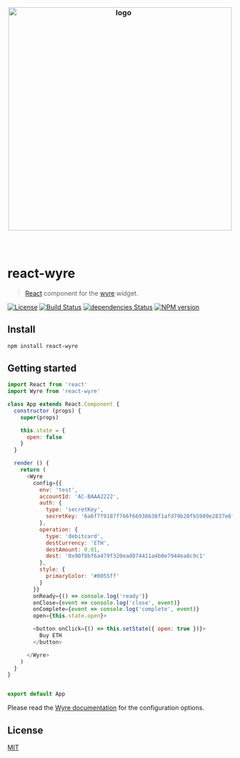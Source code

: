 <h3 align="center">
  <br />
  <img src="https://user-images.githubusercontent.com/168240/55785987-3d1e3800-5a68-11e9-9c5f-5c06a0c40747.png" alt="logo" width="500" />
  <br />
  <br />
  <br />
</h3>

# react-wyre

> [React](https://facebook.github.io/react/) component for the [wyre](https://www.sendwyre.com/) widget.

[![License](http://img.shields.io/badge/license-MIT-blue.svg)](https://raw.githubusercontent.com/archanova/react-wyre/master/LICENSE)
[![Build Status](https://travis-ci.org/archanova/react-wyre.svg?branch=master)](https://travis-ci.org/archanova/react-wyre)
[![dependencies Status](https://david-dm.org/archanova/react-wyre/status.svg)](https://david-dm.org/archanova/react-wyre)
[![NPM version](https://badge.fury.io/js/react-wyre.svg)](http://badge.fury.io/js/react-wyre)

## Install

```bash
npm install react-wyre
```

## Getting started

```javascript
import React from 'react'
import Wyre from 'react-wyre'

class App extends React.Component {
  constructor (props) {
    super(props)

    this.state = {
      open: false
    }
  }

  render () {
    return (
      <Wyre
        config={{
          env: 'test',
          accountId: 'AC-BAAA2222',
          auth: {
            type: 'secretKey',
            secretKey: '6a6f7f9187f766f66938638f1afd79b20fb5989e2837e6f989'
          },
          operation: {
            type: 'debitcard',
            destCurrency: 'ETH',
            destAmount: 0.01,
            dest: '0x90f8bf6a479f320ead074411a4b0e7944ea8c9c1'
          },
          style: {
            primaryColor: '#0055ff'
          }
        }}
        onReady={() => console.log('ready')}
        onClose={event => console.log('close', event)}
        onComplete={event => console.log('complete', event)}
        open={this.state.open}>

        <button onClick={() => this.setState({ open: true })}>
          Buy ETH
        </button>

      </Wyre>
    )
  }
}


export default App
```

Please read the [Wyre documentation](https://docs.sendwyre.com/docs/widget-api) for the configuration options.

## License

[MIT](License)
